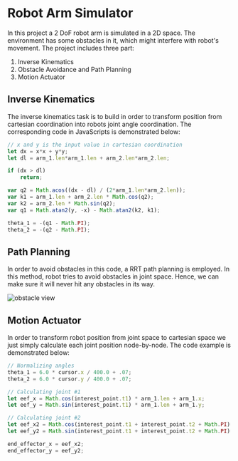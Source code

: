 # Robot Arm Simulator

In this project a 2 DoF robot arm is simulated in a 2D space. The environment has some obstacles in it, which might interfere with robot's movement. The project includes three part:

1. Inverse Kinematics
2. Obstacle Avoidance and Path Planning
3. Motion Actuator

## Inverse Kinematics
The inverse kinematics task is to build in order to transform position from cartesian coordination into robots joint angle coordination. The corresponding code in JavaScripts is demonstrated below:

```javascript
// x and y is the input value in cartesian coordination
let dx = x*x + y*y;
let dl = arm_1.len*arm_1.len + arm_2.len*arm_2.len;

if (dx > dl)
    return;

var q2 = Math.acos((dx - dl) / (2*arm_1.len*arm_2.len));
var k1 = arm_1.len + arm_2.len * Math.cos(q2);
var k2 = arm_2.len * Math.sin(q2);
var q1 = Math.atan2(y, -x) - Math.atan2(k2, k1);

theta_1 = -(q1 - Math.PI);
theta_2 = -(q2 - Math.PI);
```

## Path Planning
In order to avoid obstacles in this code, a RRT path planning is employed. In this method, robot tries to avoid obstacles in joint space. Hence, we can make sure it will never hit any obstacles in its way.

![obstacle view](https://github.com/zaraanry/arm_simulator/blob/master/obstacle_view.jpeg)

## Motion Actuator
In order to transform robot position from joint space to cartesian space we just simply calculate each joint position node-by-node. The code example is demonstrated below:

```javascript
// Normalizing angles
theta_1 = 6.0 * cursor.x / 400.0 + .07;
theta_2 = 6.0 * cursor.y / 400.0 + .07;

// Calculating joint #1
let eef_x = Math.cos(interest_point.t1) * arm_1.len + arm_1.x;
let eef_y = Math.sin(interest_point.t1) * arm_1.len + arm_1.y;

// Calculating joint #2
let eef_x2 = Math.cos(interest_point.t1 + interest_point.t2 + Math.PI) * arm_2.len + eef_x;
let eef_y2 = Math.sin(interest_point.t1 + interest_point.t2 + Math.PI) * arm_2.len + eef_y;

end_effector_x = eef_x2;
end_effector_y = eef_y2;
```
